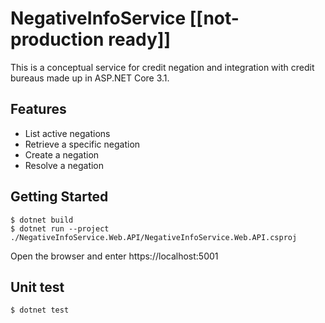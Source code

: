 # NegativeInfoService [[not-production ready]]

This is a conceptual service for credit negation and integration with credit bureaus made up in ASP.NET Core 3.1.

## Features

* List active negations
* Retrieve a specific negation
* Create a negation
* Resolve a negation

## Getting Started

	$ dotnet build
	$ dotnet run --project ./NegativeInfoService.Web.API/NegativeInfoService.Web.API.csproj

Open the browser and enter https://localhost:5001

## Unit test

	$ dotnet test